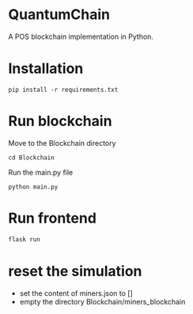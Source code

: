 # QuantumChain
A POS blockchain implementation in Python.

# Installation

```
pip install -r requirements.txt
```

# Run blockchain

Move to the Blockchain directory
```
cd Blockchain
```

Run the main.py file
```
python main.py
```

# Run frontend

```bash
flask run
```

# reset the simulation

- set the content of miners.json to []
- empty the directory Blockchain/miners_blockchain
